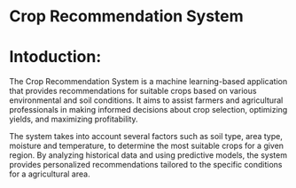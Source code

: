 # Crop Recommendation System 
# Intoduction:
The Crop Recommendation System is a machine learning-based application that provides recommendations for suitable crops based on various environmental and soil conditions. It aims to assist farmers and agricultural professionals in making informed decisions about crop selection, optimizing yields, and maximizing profitability.

The system takes into account several factors such as soil type, area type, moisture and temperature, to determine the most suitable crops for a given region. By analyzing historical data and using predictive models, the system provides personalized recommendations tailored to the specific conditions for a agricultural area.
